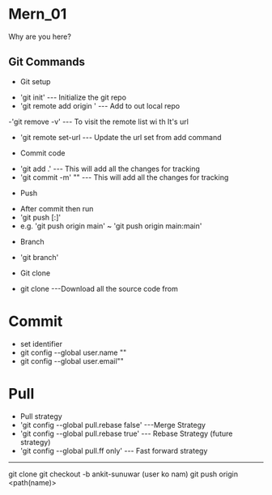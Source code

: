 # Mern_01

Why are you here?

## Git Commands

- Git setup

* 'git init' --- Initialize the git repo
* 'git remote add origin <url>' --- Add <url> to out local repo

-'git remove -v' --- To visit the remote list wi th It's url

- 'git remote set-url <origin><url> --- Update the url set from add command

* Commit code

- 'git add .' --- This will add all the changes for tracking
- 'git commit -m' "<WriteYourMessage>" --- This will add all the changes for tracking

* Push

- After commit then run
- 'git push <origin><branchName> [:<remoteBranch>]'
- e.g. 'git push origin main' ~ 'git push origin main:main'

* Branch

- 'git branch'

* Git clone

- git clone <repo> ---Download all the source code from <repo>

# Commit

- set identifier
- git config --global user.name "<write your name>"
- git config --global user.email"<write your email>"

# Pull

- Pull strategy
- 'git config --global pull.rebase false' ---Merge Strategy
- 'git config --global pull.rebase true' --- Rebase Strategy (future strategy)
- 'git config --global pull.ff only' --- Fast forward strategy

---

git clone
git checkout -b ankit-sunuwar (user ko nam)
git push origin <path(name)>
